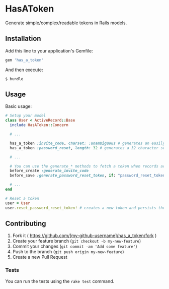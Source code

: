 # HasAToken

Generate simple/complex/readable tokens in Rails models.

## Installation

Add this line to your application's Gemfile:

```ruby
gem 'has_a_token'
```

And then execute:

    $ bundle

## Usage

Basic usage:

```ruby
# Setup your model
class User < ActiveRecord::Base
  include HasAToken::Concern

  # ...

  has_a_token :invite_code, charset: :unambiguous # generates an easily readable token
  has_a_token :password_reset, length: 32 # generates a 32 character secure token

  # ...

  # You can use the generate_* methods to fetch a token when records are created
  before_create :generate_invite_code
  before_save :generate_password_reset_token, if: "password_reset_token.nil?"

  # ...
end

# Reset a token
user = User
user.reset_password_reset_token! # creates a new token and persists the changes
```

## Contributing

1. Fork it ( https://github.com/[my-github-username]/has_a_token/fork )
2. Create your feature branch (`git checkout -b my-new-feature`)
3. Commit your changes (`git commit -am 'Add some feature'`)
4. Push to the branch (`git push origin my-new-feature`)
5. Create a new Pull Request

### Tests

You can run the tests using the `rake test` command.
